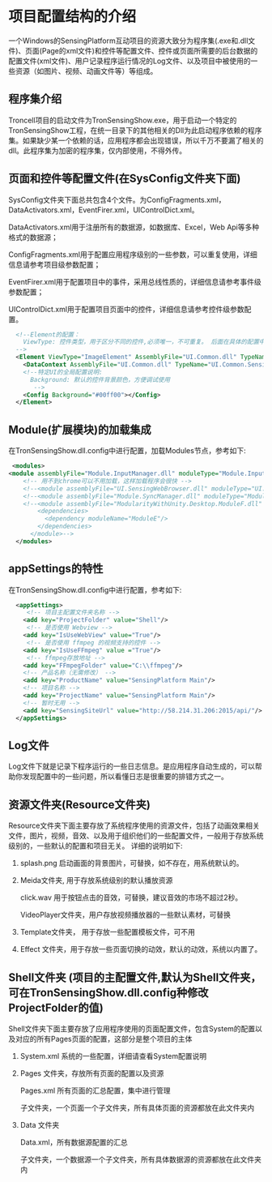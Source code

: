 # 项目配置结构的介绍

一个Windows的SensingPlatform互动项目的资源大致分为程序集(.exe和.dll文件)、页面(Page的xml文件)和控件等配置文件、控件或页面所需要的后台数据的配置文件(xml文件)、用户记录程序运行情况的Log文件、以及项目中被使用的一些资源（如图片、视频、动画文件等）等组成。

## 程序集介绍

Troncell项目的启动文件为TronSensingShow.exe，用于启动一个特定的TronSensingShow工程，在统一目录下的其他相关的Dll为此启动程序依赖的程序集。如果缺少某一个依赖的话，应用程序都会出现错误，所以千万不要漏了相关的dll。此程序集为加密的程序集，仅内部使用，不得外传。

## 页面和控件等配置文件(在SysConfig文件夹下面)

SysConfig文件夹下面总共包含4个文件。为ConfigFragments.xml，DataActivators.xml，EventFirer.xml，UIControlDict.xml。

DataActivators.xml用于注册所有的数据源，如数据库、Excel，Web Api等多种格式的数据源；

ConfigFragments.xml用于配置应用程序级别的一些参数，可以重复使用，详细信息请参考项目级参数配置；

EventFirer.xml用于配置项目中的事件，采用总线性质的，详细信息请参考事件级参数配置；

UIControlDict.xml用于配置项目页面中的控件，详细信息请参考控件级参数配置。
```xml
  <!--Element的配置：
    ViewType: 控件类型，用于区分不同的控件,必须唯一，不可重复。 后面在具体的配置中，用这个名字配置控件，通过ViewType来引用对应的控件
  -->
  <Element ViewType="ImageElement" AssemblyFile="UI.Common.dll" TypeName="UI.Common.SensingControl.ImageControl, UI.Common, Version=1.0.0.0, Culture=neutral, PublicKeyToken=null">
    <DataContext AssemblyFile="UI.Common.dll" TypeName="UI.Common.SensingView.ImageElementViewModel, UI.Common, Version=1.0.0.0, Culture=neutral, PublicKeyToken=null" />
    <!--特定UI的全局配置说明:
      Background: 默认的控件背景颜色，方便调试使用 
       -->
    <Config Background="#00ff00"></Config>
  </Element>
```

## Module(扩展模块)的加载集成
在TronSensingShow.dll.config中进行配置，加载Modules节点，参考如下:

```xml
 <modules>
<module assemblyFile="Module.InputManager.dll" moduleType="Module.InputManager.UdpServerInput, Module.InputManager, Version=1.0.0.0, Culture=neutral, PublicKeyToken=null" moduleName="Module.InputManager" startupLoaded="true" />
    <!-- 用不到chrome可以不用加载，这样加载程序会很快 -->
    <!--<module assemblyFile="UI.SensingWebBrowser.dll" moduleType="UI.SensingWebBrowser.SensingWebBrowserModule, UI.SensingWebBrowser, Version=1.0.0.0, Culture=neutral, PublicKeyToken=null" moduleName="UI.SensingWebBrowser" startupLoaded="true"/>-->
    <!--<module assemblyFile="Module.SyncManager.dll" moduleType="Module.SyncManager.SyncManager, Module.SyncManager, Version=1.0.0.0, Culture=neutral, PublicKeyToken=null" moduleName="Module.SyncManager" startupLoaded="true" />-->
    <!--<module assemblyFile="ModularityWithUnity.Desktop.ModuleF.dll" moduleType="ModularityWithUnity.Desktop.ModuleF, ModularityWithUnity.Desktop.ModuleF, Version=1.0.0.0, Culture=neutral, PublicKeyToken=null" moduleName="ModuleF" startupLoaded="true">
        <dependencies>
          <dependency moduleName="ModuleE"/>
        </dependencies>
      </module>-->
  </modules>
```


## appSettings的特性
在TronSensingShow.dll.config中进行配置，参考如下:
```xml
  <appSettings>
     <!-- 项目主配置文件夹名称 -->
    <add key="ProjectFolder" value="Shell"/>
     <!-- 是否使用 Webview -->
    <add key="IsUseWebView" value="True"/>
     <!-- 是否使用 ffmpeg 的视频支持的控件 -->
    <add key="IsUseFFmpeg" value ="True"/>
     <!-- ffmpeg存放地址 -->
    <add key="FFmpegFolder" value="C:\\ffmpeg"/>
    <!-- 产品名称（无需修改） -->
    <add key="ProductName" value="SensingPlatform Main"/>
    <!-- 项目名称 -->
    <add key="ProjectName" value="SensingPlatform Main"/>
    <!-- 暂时无用 -->
    <add key="SensingSiteUrl" value="http://58.214.31.206:2015/api/"/>
  </appSettings>
```


## Log文件

Log文件下就是记录下程序运行的一些日志信息。是应用程序自动生成的，可以帮助你发现配置中的一些问题，所以看懂日志是很重要的排错方式之一。

## 资源文件夹(Resource文件夹)

Resource文件夹下面主要存放了系统程序使用的资源文件，包括了动画效果相关文件，图片，视频，音效、以及用于组织他们的一些配置文件，一般用于存放系统级别的，一些默认的配置和项目无关。
详细的说明如下:
1. splash.png 启动画面的背景图片，可替换，如不存在，用系统默认的。
3. Meida文件夹, 用于存放系统级别的默认播放资源
   
   click.wav 用于按钮点击的音效，可替换，建议音效的市场不超过2秒。

   VideoPlayer文件夹，用户存放视频播放器的一些默认素材，可替换
   
4. Template文件夹， 用于存放一些配置模板文件，可不用
5. Effect 文件夹，用于存放一些页面切换的动效，默认的动效，系统以内置了。

## Shell文件夹 (项目的主配置文件,默认为Shell文件夹，可在TronSensingShow.dll.config种修改ProjectFolder的值)

Shell文件夹下面主要存放了应用程序使用的页面配置文件，包含System的配置以及对应的所有Pages页面的配置，这部分是整个项目的主体
1. System.xml 系统的一些配置，详细请查看System配置说明
2. Pages 文件夹，存放所有页面的配置以及资源

   Pages.xml 所有页面的汇总配置，集中进行管理

   子文件夹，一个页面一个子文件夹，所有具体页面的资源都放在此文件夹内
4. Data 文件夹

   Data.xml，所有数据源配置的汇总

   子文件夹，一个数据源一个子文件夹，所有具体数据源的资源都放在此文件夹内

